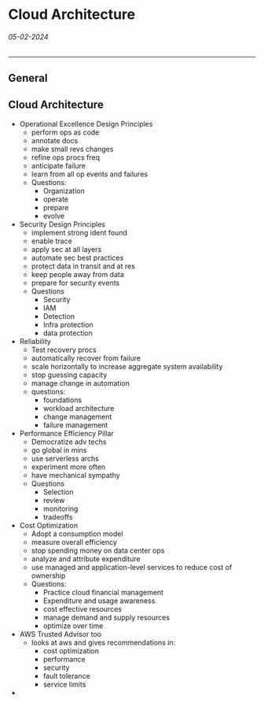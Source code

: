 # Cloud Architecture
###### 05-02-2024
---
## General
## Cloud Architecture
- Operational Excellence Design Principles
	- perform ops as code
	- annotate docs
	- make small revs changes
	- refine ops procs freq
	- anticipate failure
	- learn from all op events and failures
	- Questions:
		- Organization
		- operate
		- prepare
		- evolve
- Security Design Principles
	- implement strong ident found
	- enable trace
	- apply sec at all layers
	- automate sec best practices
	- protect data in transit and at res
	- keep people away from data
	- prepare for security events
	- Questions
		- Security
		- IAM
		- Detection
		- Infra protection
		- data protection
- Reliability
	- Test recovery procs
	- automatically recover from failure
	- scale horizontally to increase aggregate system availability
	- stop guessing capacity
	- manage change in automation
	- questions:
		- foundations
		- workload architecture
		- change management
		- failure management
- Performance Efficiency Pillar
	- Democratize adv techs
	- go global in mins
	- use serverless archs
	- experiment more often
	- have mechanical sympathy
	- Questions
		- Selection
		- review
		- monitoring
		- tradeoffs
- Cost Optimization
	- Adopt a consumption model
	- measure overall efficiency
	- stop spending money on data center ops
	- analyze and attribute expenditure
	- use managed and application-level services to reduce cost of ownership
	- Questions:
		- Practice cloud financial management
		- Expenditure and usage awareness
		- cost effective resources
		- manage demand and supply resources
		- optimize over time
- AWS Trusted Advisor too
	- looks at aws and gives recommendations in:
		- cost optimization
		- performance
		- security
		- fault tolerance
		- service limits
- 